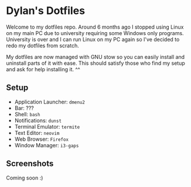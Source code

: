 # Dylan's Dotfiles

Welcome to my dotfiles repo. Around 6 months ago I stopped using Linux on my main PC due to university requiring some Windows only programs. University is over and I can run Linux on my PC again so I've decided to redo my dotfiles from scratch.

My dotfiles are now managed with GNU stow so you can easily install and uninstall parts of it with ease. This should satisfy those who find my setup and ask for help installing it. \^\^


## Setup

- Application Launcher: `dmenu2`
- Bar: ???
- Shell: `bash`
- Notifications: `dunst`
- Terminal Emulator: `termite`
- Text Editor: `neovim`
- Web Browser: `Firefox`
- Window Manager: `i3-gaps`


## Screenshots

Coming soon :)
